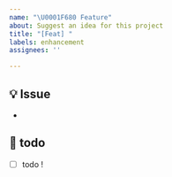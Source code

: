 ```yaml
---
name: "\U0001F680 Feature"
about: Suggest an idea for this project
title: "[Feat] "
labels: enhancement
assignees: ''

---
```


## 💡 Issue
<!-- 이슈에 대한 내용을 설명해주세요. -->
- 

## 📝  todo
<!-- 해야 할 일들을 적어주세요. -->
- [ ] todo !

